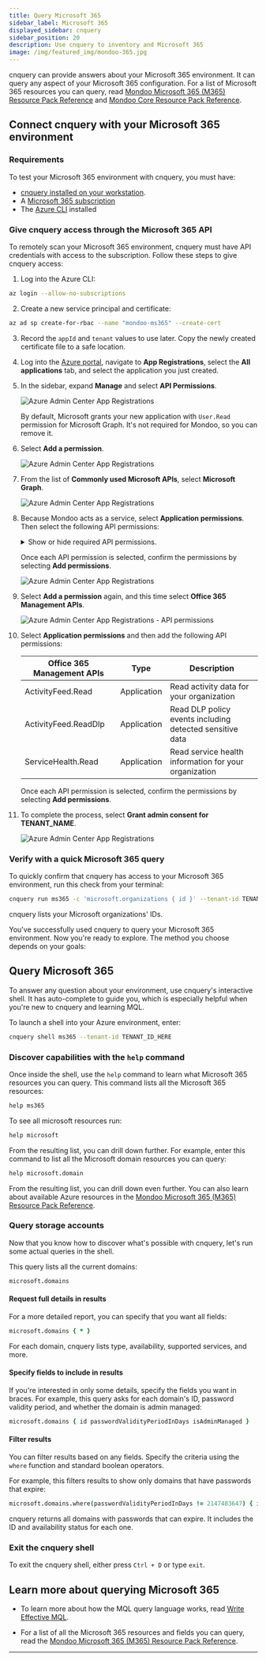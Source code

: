 ```yaml
---
title: Query Microsoft 365
sidebar_label: Microsoft 365
displayed_sidebar: cnquery
sidebar_position: 20
description: Use cnquery to inventory and Microsoft 365
image: /img/featured_img/mondoo-365.jpg
---
```


cnquery can provide answers about your Microsoft 365 environment. It can query any aspect of your Microsoft 365 configuration. For a list of Microsoft 365 resources you can query, read [Mondoo Microsoft 365 (M365) Resource Pack Reference](/mql/resources/ms365-pack/) and [Mondoo Core Resource Pack Reference](/mql/resources/core-pack/).

## Connect cnquery with your Microsoft 365 environment

### Requirements

To test your Microsoft 365 environment with cnquery, you must have:

- [cnquery installed on your workstation](/cnquery/).
- A [Microsoft 365 subscription](https://www.microsoft.com/en-us/microsoft-365)
- The [Azure CLI](https://learn.microsoft.com/en-us/cli/azure/install-azure-cli) installed

### Give cnquery access through the Microsoft 365 API

To remotely scan your Microsoft 365 environment, cnquery must have API credentials with access to the subscription. Follow these steps to give cnquery access:

1.  Log into the Azure CLI:

```bash
az login --allow-no-subscriptions
```

2. Create a new service principal and certificate:

```bash
az ad sp create-for-rbac --name "mondoo-ms365" --create-cert
```

3. Record the `appId` and `tenant` values to use later. Copy the newly created certificate file to a safe location.

4. Log into the [Azure portal](https://portal.azure.com), navigate to **App Registrations**, select the **All applications** tab, and select the application you just created.

5. In the sidebar, expand **Manage** and select **API Permissions**.

   ![Azure Admin Center App Registrations](/img/platform/infra/saas/ms365/aad.portal.azure.registration.complete.png)

   By default, Microsoft grants your new application with `User.Read` permission for Microsoft Graph. It's not required for Mondoo, so you can remove it.

6. Select **Add a permission**.

   ![Azure Admin Center App Registrations](/img/platform/infra/saas/ms365/aad.portal.azure.apipermissions.add.png)

7. From the list of **Commonly used Microsoft APIs**, select **Microsoft Graph**.

   ![Azure Admin Center App Registrations](/img/platform/infra/saas/ms365/aad.portal.azure.apipermissions.graph.png)

8. Because Mondoo acts as a service, select **Application permissions**. Then select the following API permissions:

   <details>
   <summary>Show or hide required API permissions.</summary>

   | Microsoft Graph                         | Type        | Description                                                       |
   | --------------------------------------- | ----------- | ----------------------------------------------------------------- |
   | Application.Read.All                    | Application | Read all applications                                             |
   | AuditLog.Read.All                       | Application | Read all audit log data                                           |
   | Calendars.Read                          | Application | Read calendars in all mailboxes                                   |
   | Device.Read.All                         | Application | Read all devices                                                  |
   | DeviceManagementApps.Read.All           | Application | Read Microsoft Intune apps                                        |
   | DeviceManagementConfiguration.Read.All  | Application | Read Microsoft Intune device configuration and policies           |
   | DeviceManagementManagedDevices.Read.All | Application | Read Microsoft Intune devices                                     |
   | DeviceManagementRBAC.Read.All           | Application | Read Microsoft Intune RBAC settings                               |
   | DeviceManagementServiceConfig.Read.All  | Application | Read Microsoft Intune configuration                               |
   | Directory.Read.All                      | Application | Read directory data                                               |
   | Domain.Read.All                         | Application | Read domains                                                      |
   | IdentityProvider.Read.All               | Application | Read identity providers                                           |
   | IdentityRiskEvent.Read.All              | Application | Read all identity risk event information                          |
   | IdentityRiskyUser.Read.All              | Application | Read all identity risky user information                          |
   | InformationProtectionPolicy.Read.All    | Application | Read all published labels and label policies for an organization. |
   | MailboxSettings.Read                    | Application | Read all user mailbox settings                                    |
   | Organization.Read.All                   | Application | Read organization information                                     |
   | OrgContact.Read.All                     | Application | Read organizational contacts                                      |
   | Policy.Read.All                         | Application | Read your organization's policies                                 |
   | Policy.Read.ConditionalAccess           | Application | Read your organization's conditional access policies              |
   | Policy.Read.PermissionGrant             | Application | Read consent and permission grant policies                        |
   | RoleManagement.Read.All                 | Application | Read role management data for all RBAC providers                  |
   | SecurityActions.Read.All                | Application | Read your organization's security actions                         |
   | SecurityEvents.Read.All                 | Application | Read your organization’s security events                          |
   | TeamsAppInstallation.ReadForUser.All    | Application | Read all users' installed Teams apps                              |
   | TeamSettings.Read.All                   | Application | Read all teams' settings                                          |
   | ThreatAssessment.Read.All               | Application | Read threat assessment requests                                   |
   | ThreatIndicators.Read.All               | Application | Read all threat indicators                                        |

   </details>

   Once each API permission is selected, confirm the permissions by selecting **Add permissions**.

   ![Azure Admin Center App Registrations](/img/platform/infra/saas/ms365/aad.portal.azure.apipermissions.select.png)

9. Select **Add a permission** again, and this time select **Office 365 Management APIs**.

   ![Azure Admin Center App Registrations - API permissions](/img/platform/infra/saas/ms365/aad.portal.azure.apipermissions.o365.png)

10. Select **Application permissions** and then add the following API permissions:

    | Office 365 Management APIs | Type        | Description                                              |
    | -------------------------- | ----------- | -------------------------------------------------------- |
    | ActivityFeed.Read          | Application | Read activity data for your organization                 |
    | ActivityFeed.ReadDlp       | Application | Read DLP policy events including detected sensitive data |
    | ServiceHealth.Read         | Application | Read service health information for your organization    |

    Once each API permission is selected, confirm the permissions by selecting **Add permissions**.

11. To complete the process, select **Grant admin consent for TENANT_NAME**.

    ![Azure Admin Center App Registrations](/img/platform/infra/saas/ms365/aad.portal.azure.apipermissions.confirm.png)

### Verify with a quick Microsoft 365 query

To quickly confirm that cnquery has access to your Microsoft 365 environment, run this check from your terminal:

```bash
cnquery run ms365 -c 'microsoft.organizations { id }' --tenant-id TENANT_ID_HERE
```

cnquery lists your Microsoft organizations' IDs.

You've successfully used cnquery to query your Microsoft 365 environment. Now you're ready to explore. The method you choose depends on your goals:

## Query Microsoft 365

To answer any question about your environment, use cnquery's interactive shell. It has auto-complete to guide you, which is especially helpful when you're new to cnquery and learning MQL.

To launch a shell into your Azure environment, enter:

```bash
cnquery shell ms365 --tenant-id TENANT_ID_HERE
```

### Discover capabilities with the `help` command

Once inside the shell, use the `help` command to learn what Microsoft 365 resources you can query. This command lists all the Microsoft 365 resources:

```coffeescript
help ms365
```

To see all microsoft resources run:

```coffeescript
help microsoft
```

From the resulting list, you can drill down further. For example, enter this command to list all the Microsoft domain resources you can query:

```coffeescript
help microsoft.domain
```

From the resulting list, you can drill down even further. You can also learn about available Azure resources in the [Mondoo Microsoft 365 (M365) Resource Pack Reference](/mql/resources/ms365-pack/).

### Query storage accounts

Now that you know how to discover what's possible with cnquery, let's run some actual queries in the shell.

This query lists all the current domains:

```coffeescript
microsoft.domains
```

#### Request full details in results

For a more detailed report, you can specify that you want all fields:

```coffeescript
microsoft.domains { * }
```

For each domain, cnquery lists type, availability, supported services, and more.

#### Specify fields to include in results

If you're interested in only some details, specify the fields you want in braces. For example, this query asks for each domain's ID, password validity period, and whether the domain is admin managed:

```coffeescript
microsoft.domains { id passwordValidityPeriodInDays isAdminManaged }
```

#### Filter results

You can filter results based on any fields. Specify the criteria using the `where` function and standard boolean operators.

For example, this filters results to show only domains that have passwords that expire:

```coffeescript
microsoft.domains.where(passwordValidityPeriodInDays != 2147483647) { id availabilityStatus }
```

cnquery returns all domains with passwords that can expire. It includes the ID and availability status for each one.

### Exit the cnquery shell

To exit the cnquery shell, either press `Ctrl + D` or type `exit`.

## Learn more about querying Microsoft 365

- To learn more about how the MQL query language works, read [Write Effective MQL](/mql/mql.write/).

- For a list of all the Microsoft 365 resources and fields you can query, read the [Mondoo Microsoft 365 (M365) Resource Pack Reference](/mql/resources/ms365-pack/).

---
